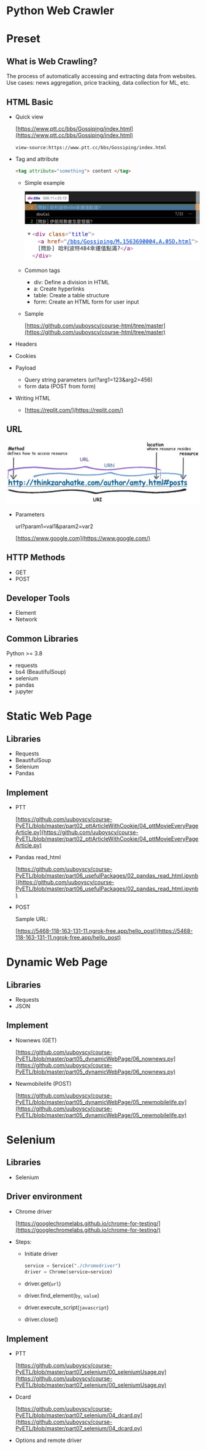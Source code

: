 # Python Web Crawler

# Preset

## What is Web Crawling?

The process of automatically accessing and extracting data from websites.\
Use cases: news aggregation, price tracking, data collection for ML, etc.

## HTML Basic

- Quick view
    
    [https://www.ptt.cc/bbs/Gossiping/index.html](https://www.ptt.cc/bbs/Gossiping/index.html)
    
    `view-source:https://www.ptt.cc/bbs/Gossiping/index.html`
    
- Tag and attribute
    
    ```html
    <tag attribute="something"> content </tag>
    ```
    
    - Simple example
        
        ![Untitled](Python%20Web%20Crawler/Untitled.png)
        
        ![Untitled](Python%20Web%20Crawler/Untitled%201.png)
        
    - Common tags
        - div: Define a division in HTML
        - a: Create hyperlinks
        - table: Create a table structure
        - form: Create an HTML form for user input
    - Sample
        
        [https://github.com/uuboyscy/course-html/tree/master](https://github.com/uuboyscy/course-html/tree/master)
        
- Headers
- Cookies
- Payload
    - Query string parameters (url?arg1=123&arg2=456)
    - form data (POST from form)
- Writing HTML
    - [https://replit.com/](https://replit.com/)

## URL

![Untitled](Python%20Web%20Crawler/Untitled%202.png)

- Parameters
    
    url?param1=val1&param2=var2
    
    [https://www.google.com](https://www.google.com/)
    

## HTTP Methods

- GET
- POST

## Developer Tools

- Element
- Network

## Common Libraries

Python >= 3.8

- requests
- bs4 (BeautifulSoup)
- selenium
- pandas
- jupyter

# Static Web Page

## Libraries

- Requests
- BeautifulSoup
- Selenium
- Pandas

## Implement

- PTT
    
    [https://github.com/uuboyscy/course-PyETL/blob/master/part02_pttArticleWithCookie/04_pttMovieEveryPageArticle.py](https://github.com/uuboyscy/course-PyETL/blob/master/part02_pttArticleWithCookie/04_pttMovieEveryPageArticle.py)
    
- Pandas read_html
    
    [https://github.com/uuboyscy/course-PyETL/blob/master/part06_usefulPackages/02_pandas_read_html.ipynb](https://github.com/uuboyscy/course-PyETL/blob/master/part06_usefulPackages/02_pandas_read_html.ipynb)
    
- POST
    
    Sample URL:
    
    [https://5468-118-163-131-11.ngrok-free.app/hello_post](https://5468-118-163-131-11.ngrok-free.app/hello_post)
    

# Dynamic Web Page

## Libraries

- Requests
- JSON

## Implement

- Nownews (GET)
    
    [https://github.com/uuboyscy/course-PyETL/blob/master/part05_dynamicWebPage/06_nownews.py](https://github.com/uuboyscy/course-PyETL/blob/master/part05_dynamicWebPage/06_nownews.py)
    
- Newmobilelife (POST)
    
    [https://github.com/uuboyscy/course-PyETL/blob/master/part05_dynamicWebPage/05_newmobilelife.py](https://github.com/uuboyscy/course-PyETL/blob/master/part05_dynamicWebPage/05_newmobilelife.py)
    

# Selenium

## Libraries

- Selenium

## Driver environment

- Chrome driver
    
    [https://googlechromelabs.github.io/chrome-for-testing/](https://googlechromelabs.github.io/chrome-for-testing/)
    
- Steps:
    - Initiate driver
        
        ```python
        service = Service("./chromedriver")
        driver = Chrome(service=service)
        ```
        
    - driver.get(`url`)
    - driver.find_element(`by`, `value`)
    - driver.execute_script(`javascript`)
    - driver.close()

## Implement

- PTT
    
    [https://github.com/uuboyscy/course-PyETL/blob/master/part07_selenium/00_seleniumUsage.py](https://github.com/uuboyscy/course-PyETL/blob/master/part07_selenium/00_seleniumUsage.py)
    
- Dcard
    
    [https://github.com/uuboyscy/course-PyETL/blob/master/part07_selenium/04_dcard.py](https://github.com/uuboyscy/course-PyETL/blob/master/part07_selenium/04_dcard.py)
    
- Options and remote driver